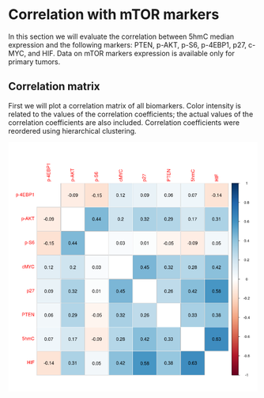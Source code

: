 # Correlation with mTOR markers



In this section we will evaluate the correlation between 5hmC median expression and the following markers: PTEN, p-AKT, p-S6, p-4EBP1, p27, c-MYC, and HIF. Data on mTOR markers expression is available only for primary tumors.



## Correlation matrix
First we will plot a correlation matrix of all biomarkers. Color intensity is related to the values of the correlation coefficients; the actual values of the correlation coefficients are also included. Correlation coefficients were reordered using hierarchical clustering.

![](09_K5_files/figure-html/Cor_1-1.png) 
